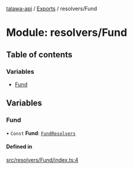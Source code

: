 [talawa-api](../README.md) / [Exports](../modules.md) / resolvers/Fund

# Module: resolvers/Fund

## Table of contents

### Variables

- [Fund](resolvers_Fund.md#fund)

## Variables

### Fund

• `Const` **Fund**: [`FundResolvers`](types_generatedGraphQLTypes.md#fundresolvers)

#### Defined in

[src/resolvers/Fund/index.ts:4](https://github.com/PalisadoesFoundation/talawa-api/blob/65069df/src/resolvers/Fund/index.ts#L4)
